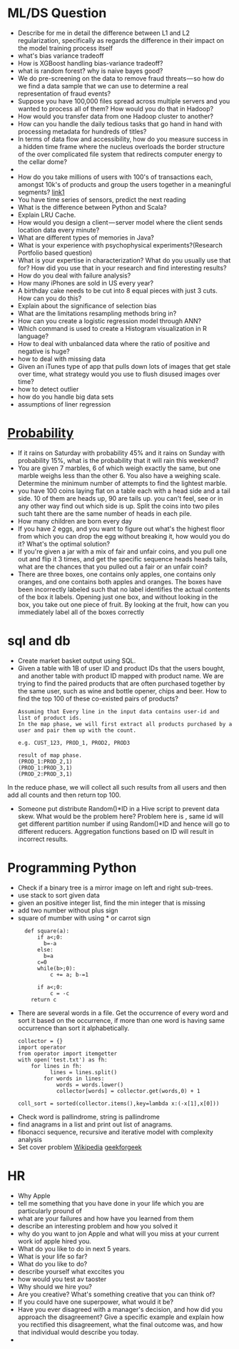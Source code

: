 # ML/DS Question
- Describe for me in detail the difference between L1 and L2 regularization, specifically as regards the difference in their 
impact on the model training process itself
- what's bias variance tradeoff
- How is XGBoost handling bias-variance tradeoff?
- what is random forest? why is naive bayes good?  
- We do pre-screening on the data to remove fraud threats — so how do we find a data sample that we can use to determine a real representation of fraud events?
- Suppose you have 100,000 files spread across multiple servers and you wanted to process all of them? How would you do that in Hadoop?
- How would you transfer data from one Hadoop cluster to another?
- How can you handle the daily tedious tasks that go hand in hand with processing metadata for hundreds of titles?
- In terms of data flow and accessibility, how do you measure success in a hidden time frame where the nucleus overloads the border structure of the over complicated file system that redirects computer energy to the cellar dome?
- 
- How do you take millions of users with 100's of transactions each, amongst 10k's of products and group the users together 
in a meaningful segments? 
[link1](https://www.glassdoor.com/Interview/How-do-you-take-millions-of-users-with-100-s-of-transactions-each-amongst-10k-s-of-products-and-group-the-users-together-i-QTN_548791.htm) 
- You have time series of sensors, predict the next reading
- What is the difference between Python and Scala?
- Explain LRU Cache.
- How would you design a client — server model where the client sends location data every minute?
- What are different types of memories in Java?
- What is your experience with psychophysical experiments?(Research Portfolio based question)
- What is your expertise in characterization? What do you usually use that for? How did you use that in your research and find interesting results?
- How do you deal with failure analysis?
- How many iPhones are sold in US every year?
- A birthday cake needs to be cut into 8 equal pieces with just 3 cuts. How can you do this?
- Explain about the significance of selection bias
- What are the limitations resampling methods bring in?
- How can you create a logistic regression model through ANN?
- Which command is used to create a Histogram visualization in R language?
- How to deal with unbalanced data where the ratio of positive and negative is huge?
- how to deal with missing data
- Given an iTunes type of app that pulls down lots of images that get stale over time, what strategy would you use to flush disused images over time?
- how to detect outlier
- how do you handle big data sets
- assumptions of liner regression


# [Probability](https://www.wallstreetoasis.com/forums/hardest-probability-and-statistics-interview-questions)
- If it rains on Saturday with probability 45% and it rains on Sunday with probability 15%, what is the probability that it will rain this weekend?
- You are given 7 marbles, 6 of which weigh exactly the same, but one marble weighs less than the other 6. You also have a weighing scale. Determine the minimum number of attempts to find the lightest marble.
- you have 100 coins laying flat on a table each with a head side and a tail side. 10 of them are heads up, 90 are tails up. you can't feel, see or in any other way find out which side is up. Split the coins into two piles such taht there are the same number of heads in each pile.
- How many children are born every day
- If you have 2 eggs, and you want to figure out what's the highest floor from which you can drop the egg without breaking it, how would you do it? What's the optimal solution?
- If you're given a jar with a mix of fair and unfair coins, and you pull one out and flip it 3 times, and get the specific sequence heads heads tails, what are the chances that you pulled out a fair or an unfair coin?
- There are three boxes, one contains only apples, one contains only oranges, and one contains both apples and oranges. The boxes have been incorrectly labeled such that no label identifies the actual contents of the box it labels. Opening just one box, and without looking in the box, you take out one piece of fruit. By looking at the fruit, how can you immediately label all of the boxes correctly

# sql and db
- Create market basket output using SQL.
- Given a table with 1B of user ID and product IDs that the users bought, and another table with product ID mapped with product name. We are trying to find the paired products that are often purchased together by the same user, such as wine and bottle opener, chips and beer. How to find the top 100 of these co-existed pairs of products?
  ```
  Assuming that Every line in the input data contains user-id and list of product ids. 
  In the map phase, we will first extract all products purchased by a user and pair them up with the count.
 
  e.g. CUST_123, PROD_1, PROD2, PROD3

  result of map phase.
  (PROD_1:PROD_2,1)
  (PROD_1:PROD_3,1)
  (PROD_2:PROD_3,1)
  ```

In the reduce phase, we will collect all such results from all users and then add all counts and then return top 100.
- Someone put distribute Random()*ID in a Hive script to prevent data skew. What would be the problem here?
  Problem here is , same id will get different partition number if using Random()*ID and hence will go to different reducers. Aggregation functions based on ID will result in incorrect results.


# Programming Python
- Check if a binary tree is a mirror image on left and right sub-trees.
- use stack to sort given data
- given an positive integer list, find the min integer that is missing 
- add two number without plus sign
- square of mumber with using * or carrot sign
  ```
    def square(a):
	    if a<;0:	
	      b=-a
	    else:
	      b=a
	    c=0
	    while(b>;0):
		    c += a; b-=1
		
	    if a<;0:
		    c = -c
	  return c
  ```
- There are several words in a file. Get the occurrence of every word and sort it based on the  occurrence, if more than one word is having same occurrence than sort it alphabetically.
  ```
  collector = {}
  import operator
  from operator import itemgetter
  with open('test.txt') as fh:
      for lines in fh:
            lines = lines.split()
          for words in lines:
              words = words.lower()
              collector[words] = collector.get(words,0) + 1
            
  coll_sort = sorted(collector.items(),key=lambda x:(-x[1],x[0]))
  ```
- Check word is pallindrome, string is pallindrome
- find anagrams in a list and print out list of anagrams.
- fibonacci sequence, recursive and iterative model with complexity analysis 
- Set cover problem 
  [Wikipedia](https://en.wikipedia.org/wiki/Set_cover_problem) [geekforgeek](https://www.geeksforgeeks.org/set-cover-problem-set-1-greedy-approximate-algorithm/)

# HR 
- Why Apple
- tell me something that you have done in your life which you are particularly pround of
- what are your failures and how have you learned from them
- describe an interesting problem and how you solved it
- why do you want to jon Apple and what will you miss at your current work iof apple hired you.
- What do you like to do in next 5 years.
- What is your life so far?
- What do you like to do?
- describe yourself what exccites you
- how would you test av taoster
- Why should we hire you?
- Are you creative? What's something creative that you can think of?
- If you could have one superpower, what would it be?
- Have you ever disagreed with a manager's decision, and how did you approach the disagreement? Give a specific example and explain how you rectified this disagreement, what the final outcome was, and how that individual would describe you today.
- 
